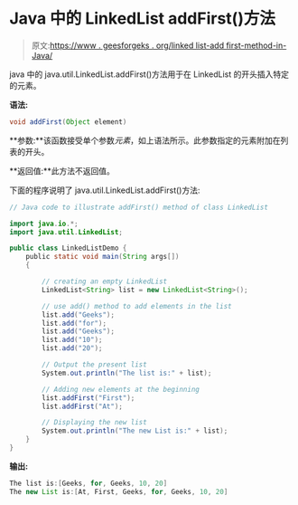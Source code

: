 # Java 中的 LinkedList addFirst()方法

> 原文:[https://www . geesforgeks . org/linked list-add first-method-in-Java/](https://www.geeksforgeeks.org/linkedlist-addfirst-method-in-java/)

java 中的 java.util.LinkedList.addFirst()方法用于在 LinkedList 的开头插入特定的元素。

**语法:**

```java
void addFirst(Object element)

```

**参数:**该函数接受单个参数*元素*，如上语法所示。此参数指定的元素附加在列表的开头。

**返回值:**此方法不返回值。

下面的程序说明了 java.util.LinkedList.addFirst()方法:

```java
// Java code to illustrate addFirst() method of class LinkedList

import java.io.*;
import java.util.LinkedList;

public class LinkedListDemo {
    public static void main(String args[])
    {

        // creating an empty LinkedList
        LinkedList<String> list = new LinkedList<String>();

        // use add() method to add elements in the list
        list.add("Geeks");
        list.add("for");
        list.add("Geeks");
        list.add("10");
        list.add("20");

        // Output the present list
        System.out.println("The list is:" + list);

        // Adding new elements at the beginning
        list.addFirst("First");
        list.addFirst("At");

        // Displaying the new list
        System.out.println("The new List is:" + list);
    }
}
```

**输出:**

```java
The list is:[Geeks, for, Geeks, 10, 20]
The new List is:[At, First, Geeks, for, Geeks, 10, 20]

```